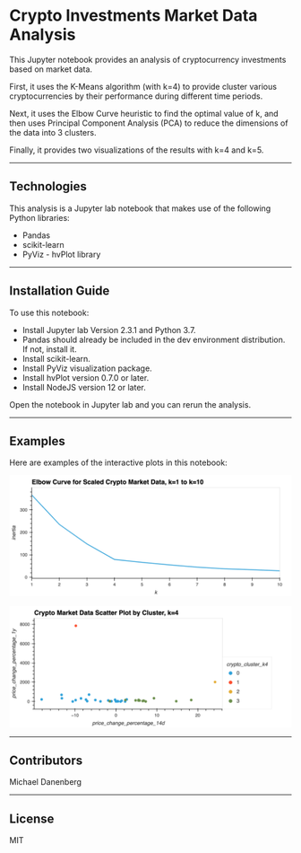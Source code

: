 # Crypto Investments Market Data Analysis

This Jupyter notebook provides an analysis of cryptocurrency investments based on market data.

First, it uses the K-Means algorithm (with k=4) to provide cluster various cryptocurrencies by their performance during different time periods.

Next, it uses the Elbow Curve heuristic to find the optimal value of k, and then uses Principal Component Analysis (PCA) to reduce the dimensions of the data into 3 clusters.

Finally, it provides two visualizations of the results with k=4 and k=5.

---

## Technologies

This analysis is a Jupyter lab notebook that makes use of the following Python libraries:
* Pandas
* scikit-learn
* PyViz - hvPlot library

---

## Installation Guide

To use this notebook:
* Install Jupyter lab Version 2.3.1 and Python 3.7.
* Pandas should already be included in the dev environment distribution.  If not, install it.
* Install scikit-learn.
* Install PyViz visualization package.
* Install hvPlot version 0.7.0 or later.
* Install NodeJS version 12 or later.

Open the notebook in Jupyter lab and you can rerun the analysis.

---

## Examples

Here are examples of the interactive plots in this notebook:

![Crypto Elbow Curve](Images/crypto_elbow_curve.png)

![Crypto Clusters Scatter Plot k=4](Images/crypto_clusters_scatter_plot_k4.png)

---

## Contributors

Michael Danenberg

---

## License

MIT